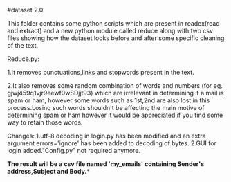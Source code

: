 #dataset 2.0.


This folder contains some python scripts which are present in readex(read and extract) and a new python module called reduce along with
two csv files showing how the dataset looks before and after some specific cleaning of the text.

Reduce.py:

1.It removes punctuations,links and stopwords present in the text.
         
2.It also removes some random combination of words and numbers (for eg. gjwj459q1vjr9eewf0wSDjjt93) which are irrelevant 
in determining if a mail is spam or ham, however some words such as 1st,2nd are also lost in this process.Losing such words
shouldn't be affecting the main motive of determining spam or ham however it would be appreciated if you find some way to retain those words.
           

Changes:
1.utf-8 decoding in login.py has been modified and an extra argument errors='ignore' has been added to decoding of bytes.
2.GUI for login added."Config.py" not required anymore.



**********The result will be a csv file named 'my_emails' containing Sender's address,Subject and Body.***********
